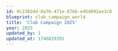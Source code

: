 ```yaml
---
id: 0c2382dd-0a7b-471e-876b-e45d092ae3c0
blueprint: club_campaign_world
title: 'Club Campaign 2025'
year: 2025
updated_by: 1
updated_at: 1746829391
---
```

